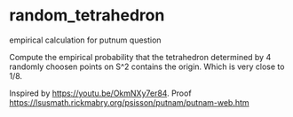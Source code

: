 # random_tetrahedron
empirical calculation for putnum question

Compute the empirical probability that the tetrahedron determined by 4 randomly choosen points on S^2 contains the origin. 
Which is very close to 1/8.

Inspired by https://youtu.be/OkmNXy7er84.
Proof https://lsusmath.rickmabry.org/psisson/putnam/putnam-web.htm

